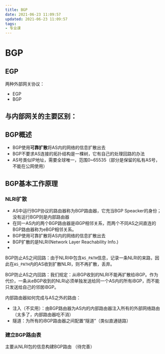 ```yaml
---
title: BGP
date: 2021-06-23 11:09:57
updated: 2021-06-23 11:09:57
tags:
- 专业课
---
```

# BGP
## EGP
两种外部网关协议：
- EGP
- BGP

与内部网关的主要区别：
- 

## BGP概述
- BGP使用**可靠扩散**将AS内的网络的信息扩散出去
- BGP不要求AS连接的拓扑结构是一棵树，它有自己的处理回路的办法
- AS号类似IP地址，需要全球唯一，范围0~65535（部分是保留的私有AS号，不能在公网使用）

## BGP基本工作原理
### NLRI扩散
- AS中运行BGP协议的路由器称为BGP路由器，它充当BGP Speacker的身份；没有运行BGP则是内部路由器
- 在同一AS内的两个BGP路由器是iBGP相邻关系，而两个不同AS之间直连的BGP路由器称为eBGP相邻关系。
- BGP使用可靠扩散将AS内的网络的信息扩散出去
- BGP扩散的是NLRI(Network Layer Reachability Info.)
- 

BGP防止AS之间回路：由于NLRI中包含`AS_PATH`信息，记录一条NLRI的来路，因此在`AS_PATH`内的AS收到扩散NLRI，则不再扩散，丢弃。

BGP防止AS之内回路：我们规定：从iBGP收到的NLRI不能再扩散给iBGP。作为代价，一条从eBGP收到的NLRI必须单独发送给同一个AS内的所有iBGP，而不能只发送给自己的邻居iBGP。

内部路由器如何完成与AS之外的路由：
- 注入（不实用）：由BGP路由器为AS内的内部路由器注入所有的外部网络路由（太多了，内部路由器吃不消）
- 隧道：为所有的iBGP路由器之间配置“隧道”（类似直通链路）

### 建立BGP路由表
主要从NLRI包的信息构建BGP路由
（待完善）